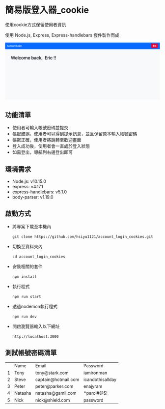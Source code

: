 # 簡易版登入器_cookie

使用cookie方式保留使用者資訊

使用 Node.js, Express, Express-handlebars 套件製作而成

![Alt text](https://github.com/hsiyu1121/account_login_cookies/blob/master/account_login_cookies.png)

## 功能清單
* 使用者可輸入帳號密碼並提交
* 帳密錯誤，使用者可以得到提示訊息，並且保留原本輸入帳號密碼
* 帳密正確，使用者將跳轉至歡迎畫面
* 登入成功後，使用者會一直處於登入狀態
* 如需登出，導航列右邊登出即可

## 環境需求
* Node.js: v10.15.0
* express: v4.17.1
* express-handlebars: v5.1.0
* body-parser: v1.19.0

## 啟動方式
* 將專案下載至本機內

  ``git clone https://github.com/hsiyu1121/account_login_cookies.git``
* 切換至資料夾內

  ``cd account_login_cookies``
* 安裝相關的套件

  ``npm install``
* 執行程式

  ``npm run start``
* 透過nodemon執行程式

  ``npm run dev``
* 開啟瀏覽器輸入以下網址

  ``http://localhost:3000``

## 測試帳號密碼清單
<table>
  <tr>
    <td></td>
    <td>Name</td>
    <td>Email</td>
    <td>Password</td>
  </tr>
  <tr>
    <td>1</td>
    <td>Tony</td>
    <td>tony@stark.com</td>
    <td>iamironman</td>
  </tr>
  <tr>
    <td>2</td>
    <td>Steve</td>
    <td>captain@hotmail.com</td>
    <td>icandothisallday</td>
  </tr>
  <tr>
    <td>3</td>
    <td>Peter</td>
    <td>peter@parker.com</td>
    <td>enajyram</td>
  </tr>
  <tr>
    <td>4</td>
    <td>Natasha</td>
    <td>natasha@gamil.com</td>
    <td>*parol#@$!</td>
  </tr>
  <tr>
    <td>5</td>
    <td>Nick</td>
    <td>nick@shield.com</td>
    <td>password</td>
  </tr>
</table>
